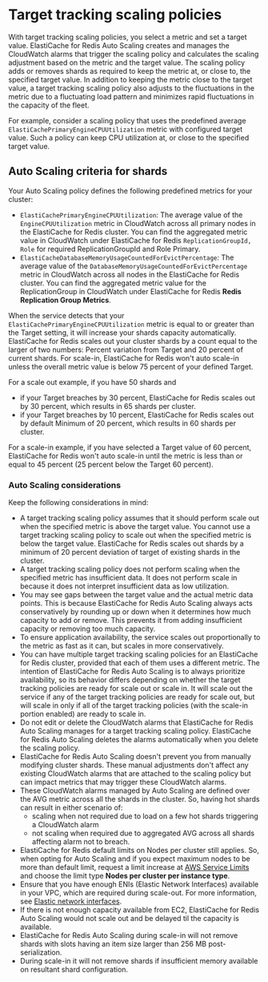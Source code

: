 # Target tracking scaling policies<a name="AutoScaling-Scaling-Policies-Target"></a>

With target tracking scaling policies, you select a metric and set a target value\. ElastiCache for Redis Auto Scaling creates and manages the CloudWatch alarms that trigger the scaling policy and calculates the scaling adjustment based on the metric and the target value\. The scaling policy adds or removes shards as required to keep the metric at, or close to, the specified target value\. In addition to keeping the metric close to the target value, a target tracking scaling policy also adjusts to the fluctuations in the metric due to a fluctuating load pattern and minimizes rapid fluctuations in the capacity of the fleet\. 

For example, consider a scaling policy that uses the predefined average `ElastiCachePrimaryEngineCPUUtilization` metric with configured target value\. Such a policy can keep CPU utilization at, or close to the specified target value\.

## Auto Scaling criteria for shards<a name="AutoScaling-Scaling-Criteria"></a>

Your Auto Scaling policy defines the following predefined metrics for your cluster:
+ `ElastiCachePrimaryEngineCPUUtilization`: The average value of the `EngineCPUUtilization` metric in CloudWatch across all primary nodes in the ElastiCache for Redis cluster\. You can find the aggregated metric value in CloudWatch under ElastiCache for Redis `ReplicationGroupId, Role` for required ReplicationGroupId and Role Primary\.
+ `ElastiCacheDatabaseMemoryUsageCountedForEvictPercentage`: The average value of the `DatabaseMemoryUsageCountedForEvictPercentage` metric in CloudWatch across all nodes in the ElastiCache for Redis cluster\. You can find the aggregated metric value for the ReplicationGroup in CloudWatch under ElastiCache for Redis **Redis Replication Group Metrics**\.

When the service detects that your `ElastiCachePrimaryEngineCPUUtilization` metric is equal to or greater than the Target setting, it will increase your shards capacity automatically\. ElastiCache for Redis scales out your cluster shards by a count equal to the larger of two numbers: Percent variation from Target and 20 percent of current shards\. For scale\-in, ElastiCache for Redis won't auto scale\-in unless the overall metric value is below 75 percent of your defined Target\. 

For a scale out example, if you have 50 shards and
+ if your Target breaches by 30 percent, ElastiCache for Redis scales out by 30 percent, which results in 65 shards per cluster\. 
+ if your Target breaches by 10 percent, ElastiCache for Redis scales out by default Minimum of 20 percent, which results in 60 shards per cluster\. 

For a scale\-in example, if you have selected a Target value of 60 percent, ElastiCache for Redis won't auto scale\-in until the metric is less than or equal to 45 percent \(25 percent below the Target 60 percent\)\.

### Auto Scaling considerations<a name="AutoScaling-Scaling-Considerations"></a>

Keep the following considerations in mind:
+ A target tracking scaling policy assumes that it should perform scale out when the specified metric is above the target value\. You cannot use a target tracking scaling policy to scale out when the specified metric is below the target value\. ElastiCache for Redis scales out shards by a minimum of 20 percent deviation of target of existing shards in the cluster\.
+ A target tracking scaling policy does not perform scaling when the specified metric has insufficient data\. It does not perform scale in because it does not interpret insufficient data as low utilization\. 
+ You may see gaps between the target value and the actual metric data points\. This is because ElastiCache for Redis Auto Scaling always acts conservatively by rounding up or down when it determines how much capacity to add or remove\. This prevents it from adding insufficient capacity or removing too much capacity\. 
+ To ensure application availability, the service scales out proportionally to the metric as fast as it can, but scales in more conservatively\. 
+ You can have multiple target tracking scaling policies for an ElastiCache for Redis cluster, provided that each of them uses a different metric\. The intention of ElastiCache for Redis Auto Scaling is to always prioritize availability, so its behavior differs depending on whether the target tracking policies are ready for scale out or scale in\. It will scale out the service if any of the target tracking policies are ready for scale out, but will scale in only if all of the target tracking policies \(with the scale\-in portion enabled\) are ready to scale in\. 
+ Do not edit or delete the CloudWatch alarms that ElastiCache for Redis Auto Scaling manages for a target tracking scaling policy\. ElastiCache for Redis Auto Scaling deletes the alarms automatically when you delete the scaling policy\. 
+ ElastiCache for Redis Auto Scaling doesn't prevent you from manually modifying cluster shards\. These manual adjustments don't affect any existing CloudWatch alarms that are attached to the scaling policy but can impact metrics that may trigger these CloudWatch alarms\. 
+ These CloudWatch alarms managed by Auto Scaling are defined over the AVG metric across all the shards in the cluster\. So, having hot shards can result in either scenario of:
  + scaling when not required due to load on a few hot shards triggering a CloudWatch alarm
  + not scaling when required due to aggregated AVG across all shards affecting alarm not to breach\. 
+ ElastiCache for Redis default limits on Nodes per cluster still applies\. So, when opting for Auto Scaling and if you expect maximum nodes to be more than default limit, request a limit increase at [AWS Service Limits](https://docs.aws.amazon.com/general/latest/gr/aws_service_limits.html) and choose the limit type **Nodes per cluster per instance type**\. 
+ Ensure that you have enough ENIs \(Elastic Network Interfaces\) available in your VPC, which are required during scale\-out\. For more information, see [Elastic network interfaces](https://docs.aws.amazon.com/vpc/latest/userguide/VPC_ElasticNetworkInterfaces.html)\.
+ If there is not enough capacity available from EC2, ElastiCache for Redis Auto Scaling would not scale out and be delayed til the capacity is available\.
+ ElastiCache for Redis Auto Scaling during scale\-in will not remove shards with slots having an item size larger than 256 MB post\-serialization\.
+ During scale\-in it will not remove shards if insufficient memory available on resultant shard configuration\.
